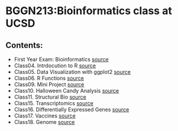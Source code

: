 # BGGN213:Bioinformatics class at UCSD


## Contents: 
- First Year Exam: Bioinformatics [source](https://github.com/jgolvera/bggn_213/tree/main/1styr_Exam)
- Class04. Intrdocution to R [source](https://github.com/jgolvera/bggn_213/tree/main/class04)
- Class05. Data Visualization with ggplot2 [source](https://github.com/jgolvera/bggn_213/tree/main/class05_olvera_jocelyn)
- Class06. R Functions [source](https://github.com/jgolvera/bggn_213/tree/main/class06) 
- Class09. Mini Project [source](https://github.com/jgolvera/bggn_213/tree/main/class09_miniproject)
- Class10. Halloween Candy Analysis [source](https://github.com/jgolvera/bggn_213/tree/main/class10_halloween)
- Class11. Structural Bio [source](https://github.com/jgolvera/bggn_213/tree/main/class11_structural)
- Class15. Transcriptomics [source](https://github.com/jgolvera/bggn_213/tree/main/class15_transcriptomics)
- Class16. Differentially Expressed Genes [source](https://github.com/jgolvera/bggn_213/tree/main/class16_DEGs)
- Class17. Vaccines [source](https://github.com/jgolvera/bggn_213/tree/main/class17_vaccines)
- Class18. Genome [source](https://github.com/jgolvera/bggn_213/tree/main/class18_genome)
